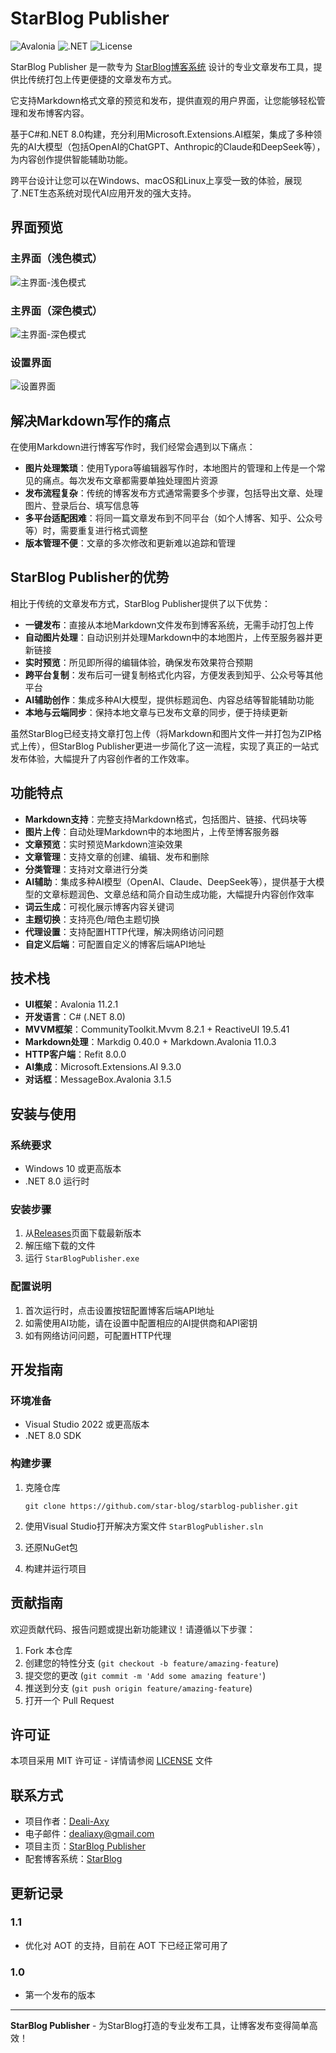 # StarBlog Publisher

![Avalonia](https://img.shields.io/badge/UI-Avalonia-blue)
![.NET](https://img.shields.io/badge/.NET-8.0-purple)
![License](https://img.shields.io/badge/License-MIT-green)

StarBlog Publisher 是一款专为 [StarBlog博客系统](https://github.com/Deali-Axy/StarBlog) 设计的专业文章发布工具，提供比传统打包上传更便捷的文章发布方式。

它支持Markdown格式文章的预览和发布，提供直观的用户界面，让您能够轻松管理和发布博客内容。

基于C#和.NET 8.0构建，充分利用Microsoft.Extensions.AI框架，集成了多种领先的AI大模型（包括OpenAI的ChatGPT、Anthropic的Claude和DeepSeek等），为内容创作提供智能辅助功能。

跨平台设计让您可以在Windows、macOS和Linux上享受一致的体验，展现了.NET生态系统对现代AI应用开发的强大支持。

## 界面预览

### 主界面（浅色模式）

![主界面-浅色模式](docs/images/主界面-浅色模式.jpg)

### 主界面（深色模式）

![主界面-深色模式](docs/images/主界面-深色模式.jpg)

### 设置界面

![设置界面](docs/images/设置界面.jpg)

## 解决Markdown写作的痛点

在使用Markdown进行博客写作时，我们经常会遇到以下痛点：

- **图片处理繁琐**：使用Typora等编辑器写作时，本地图片的管理和上传是一个常见的痛点。每次发布文章都需要单独处理图片资源
- **发布流程复杂**：传统的博客发布方式通常需要多个步骤，包括导出文章、处理图片、登录后台、填写信息等
- **多平台适配困难**：将同一篇文章发布到不同平台（如个人博客、知乎、公众号等）时，需要重复进行格式调整
- **版本管理不便**：文章的多次修改和更新难以追踪和管理

## StarBlog Publisher的优势

相比于传统的文章发布方式，StarBlog Publisher提供了以下优势：

- **一键发布**：直接从本地Markdown文件发布到博客系统，无需手动打包上传
- **自动图片处理**：自动识别并处理Markdown中的本地图片，上传至服务器并更新链接
- **实时预览**：所见即所得的编辑体验，确保发布效果符合预期
- **跨平台复制**：发布后可一键复制格式化内容，方便发表到知乎、公众号等其他平台
- **AI辅助创作**：集成多种AI大模型，提供标题润色、内容总结等智能辅助功能
- **本地与云端同步**：保持本地文章与已发布文章的同步，便于持续更新

虽然StarBlog已经支持文章打包上传（将Markdown和图片文件一并打包为ZIP格式上传），但StarBlog Publisher更进一步简化了这一流程，实现了真正的一站式发布体验，大幅提升了内容创作者的工作效率。

## 功能特点

- **Markdown支持**：完整支持Markdown格式，包括图片、链接、代码块等
- **图片上传**：自动处理Markdown中的本地图片，上传至博客服务器
- **文章预览**：实时预览Markdown渲染效果
- **文章管理**：支持文章的创建、编辑、发布和删除
- **分类管理**：支持对文章进行分类
- **AI辅助**：集成多种AI模型（OpenAI、Claude、DeepSeek等），提供基于大模型的文章标题润色、文章总结和简介自动生成功能，大幅提升内容创作效率
- **词云生成**：可视化展示博客内容关键词
- **主题切换**：支持亮色/暗色主题切换
- **代理设置**：支持配置HTTP代理，解决网络访问问题
- **自定义后端**：可配置自定义的博客后端API地址

## 技术栈

- **UI框架**：Avalonia 11.2.1
- **开发语言**：C# (.NET 8.0)
- **MVVM框架**：CommunityToolkit.Mvvm 8.2.1 + ReactiveUI 19.5.41
- **Markdown处理**：Markdig 0.40.0 + Markdown.Avalonia 11.0.3
- **HTTP客户端**：Refit 8.0.0
- **AI集成**：Microsoft.Extensions.AI 9.3.0
- **对话框**：MessageBox.Avalonia 3.1.5

## 安装与使用

### 系统要求

- Windows 10 或更高版本
- .NET 8.0 运行时

### 安装步骤

1. 从[Releases](https://github.com/star-blog/starblog-publisher/releases)页面下载最新版本
2. 解压缩下载的文件
3. 运行 `StarBlogPublisher.exe`

### 配置说明

1. 首次运行时，点击设置按钮配置博客后端API地址
2. 如需使用AI功能，请在设置中配置相应的AI提供商和API密钥
3. 如有网络访问问题，可配置HTTP代理

## 开发指南

### 环境准备

- Visual Studio 2022 或更高版本
- .NET 8.0 SDK

### 构建步骤

1. 克隆仓库
   ```
   git clone https://github.com/star-blog/starblog-publisher.git
   ```

2. 使用Visual Studio打开解决方案文件 `StarBlogPublisher.sln`

3. 还原NuGet包

4. 构建并运行项目

## 贡献指南

欢迎贡献代码、报告问题或提出新功能建议！请遵循以下步骤：

1. Fork 本仓库
2. 创建您的特性分支 (`git checkout -b feature/amazing-feature`)
3. 提交您的更改 (`git commit -m 'Add some amazing feature'`)
4. 推送到分支 (`git push origin feature/amazing-feature`)
5. 打开一个 Pull Request

## 许可证

本项目采用 MIT 许可证 - 详情请参阅 [LICENSE](LICENSE) 文件

## 联系方式

- 项目作者：[Deali-Axy](https://github.com/Deali-Axy)
- 电子邮件：dealiaxy@gmail.com
- 项目主页：[StarBlog Publisher](https://github.com/star-blog/starblog-publisher)
- 配套博客系统：[StarBlog](https://github.com/Deali-Axy/StarBlog)

## 更新记录

### 1.1

- 优化对 AOT 的支持，目前在 AOT 下已经正常可用了

### 1.0

- 第一个发布的版本

---

**StarBlog Publisher** - 为StarBlog打造的专业发布工具，让博客发布变得简单高效！

